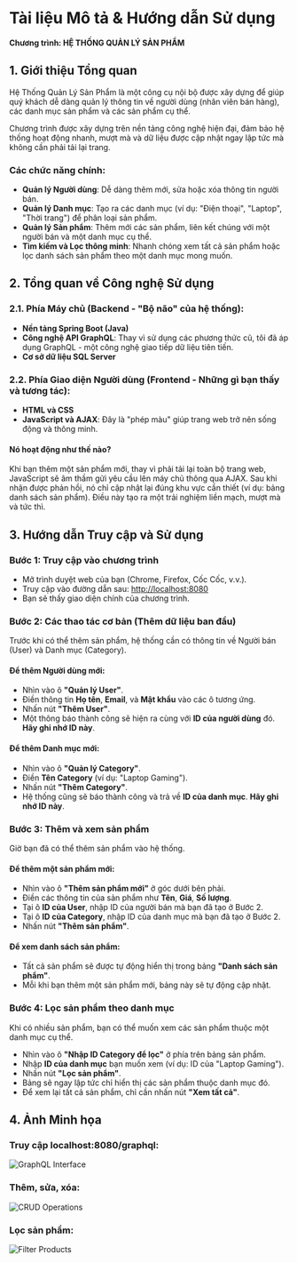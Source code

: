 # Tài liệu Mô tả & Hướng dẫn Sử dụng  
**Chương trình: HỆ THỐNG QUẢN LÝ SẢN PHẨM**

## 1. Giới thiệu Tổng quan  
Hệ Thống Quản Lý Sản Phẩm là một công cụ nội bộ được xây dựng để giúp quý khách dễ dàng quản lý thông tin về người dùng (nhân viên bán hàng), các danh mục sản phẩm và các sản phẩm cụ thể.

Chương trình được xây dựng trên nền tảng công nghệ hiện đại, đảm bảo hệ thống hoạt động nhanh, mượt mà và dữ liệu được cập nhật ngay lập tức mà không cần phải tải lại trang.

### Các chức năng chính:  
- **Quản lý Người dùng**: Dễ dàng thêm mới, sửa hoặc xóa thông tin người bán.  
- **Quản lý Danh mục**: Tạo ra các danh mục (ví dụ: "Điện thoại", "Laptop", "Thời trang") để phân loại sản phẩm.  
- **Quản lý Sản phẩm**: Thêm mới các sản phẩm, liên kết chúng với một người bán và một danh mục cụ thể.  
- **Tìm kiếm và Lọc thông minh**: Nhanh chóng xem tất cả sản phẩm hoặc lọc danh sách sản phẩm theo một danh mục mong muốn.

## 2. Tổng quan về Công nghệ Sử dụng  

### 2.1. Phía Máy chủ (Backend - "Bộ não" của hệ thống):  
- **Nền tảng Spring Boot (Java)**  
- **Công nghệ API GraphQL**: Thay vì sử dụng các phương thức cũ, tôi đã áp dụng GraphQL - một công nghệ giao tiếp dữ liệu tiên tiến.  
- **Cơ sở dữ liệu SQL Server**

### 2.2. Phía Giao diện Người dùng (Frontend - Những gì bạn thấy và tương tác):  
- **HTML và CSS**  
- **JavaScript và AJAX**: Đây là "phép màu" giúp trang web trở nên sống động và thông minh.  

#### Nó hoạt động như thế nào?  
Khi bạn thêm một sản phẩm mới, thay vì phải tải lại toàn bộ trang web, JavaScript sẽ âm thầm gửi yêu cầu lên máy chủ thông qua AJAX. Sau khi nhận được phản hồi, nó chỉ cập nhật lại đúng khu vực cần thiết (ví dụ: bảng danh sách sản phẩm). Điều này tạo ra một trải nghiệm liền mạch, mượt mà và tức thì.

## 3. Hướng dẫn Truy cập và Sử dụng  

### Bước 1: Truy cập vào chương trình  
- Mở trình duyệt web của bạn (Chrome, Firefox, Cốc Cốc, v.v.).  
- Truy cập vào đường dẫn sau: [http://localhost:8080](http://localhost:8080)  
- Bạn sẽ thấy giao diện chính của chương trình.  


### Bước 2: Các thao tác cơ bản (Thêm dữ liệu ban đầu)  
Trước khi có thể thêm sản phẩm, hệ thống cần có thông tin về Người bán (User) và Danh mục (Category).

#### Để thêm Người dùng mới:  
- Nhìn vào ô **"Quản lý User"**.  
- Điền thông tin **Họ tên**, **Email**, và **Mật khẩu** vào các ô tương ứng.  
- Nhấn nút **"Thêm User"**.  
- Một thông báo thành công sẽ hiện ra cùng với **ID của người dùng** đó. **Hãy ghi nhớ ID này**.

#### Để thêm Danh mục mới:  
- Nhìn vào ô **"Quản lý Category"**.  
- Điền **Tên Category** (ví dụ: "Laptop Gaming").  
- Nhấn nút **"Thêm Category"**.  
- Hệ thống cũng sẽ báo thành công và trả về **ID của danh mục**. **Hãy ghi nhớ ID này**.

### Bước 3: Thêm và xem sản phẩm  
Giờ bạn đã có thể thêm sản phẩm vào hệ thống.

#### Để thêm một sản phẩm mới:  
- Nhìn vào ô **"Thêm sản phẩm mới"** ở góc dưới bên phải.  
- Điền các thông tin của sản phẩm như **Tên**, **Giá**, **Số lượng**.  
- Tại ô **ID của User**, nhập ID của người bán mà bạn đã tạo ở Bước 2.  
- Tại ô **ID của Category**, nhập ID của danh mục mà bạn đã tạo ở Bước 2.  
- Nhấn nút **"Thêm sản phẩm"**.

#### Để xem danh sách sản phẩm:  
- Tất cả sản phẩm sẽ được tự động hiển thị trong bảng **"Danh sách sản phẩm"**.  
- Mỗi khi bạn thêm một sản phẩm mới, bảng này sẽ tự động cập nhật.

### Bước 4: Lọc sản phẩm theo danh mục  
Khi có nhiều sản phẩm, bạn có thể muốn xem các sản phẩm thuộc một danh mục cụ thể.

- Nhìn vào ô **"Nhập ID Category để lọc"** ở phía trên bảng sản phẩm.  
- Nhập **ID của danh mục** bạn muốn xem (ví dụ: ID của "Laptop Gaming").  
- Nhấn nút **"Lọc sản phẩm"**.  
- Bảng sẽ ngay lập tức chỉ hiển thị các sản phẩm thuộc danh mục đó.  
- Để xem lại tất cả sản phẩm, chỉ cần nhấn nút **"Xem tất cả"**.

## 4. Ảnh Minh họa  

### Truy cập localhost:8080/graphql:  
![GraphQL Interface](https://github.com/user-attachments/assets/a50d47f1-236c-47f6-931a-8c1f0af4c1be)

### Thêm, sửa, xóa:  
![CRUD Operations](https://github.com/user-attachments/assets/ec46aaf2-b3d6-4409-87f6-19c4a8aea0dd)

### Lọc sản phẩm:  
![Filter Products](https://github.com/user-attachments/assets/f647088f-6d4c-4329-a4d0-63867e72bb58)
